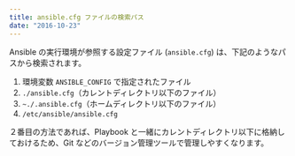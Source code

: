 ```yaml
---
title: ansible.cfg ファイルの検索パス
date: "2016-10-23"
---
```


Ansible の実行環境が参照する設定ファイル (`ansible.cfg`) は、下記のようなパスから検索されます。

1. 環境変数 `ANSIBLE_CONFIG` で指定されたファイル
2. `./ansible.cfg`（カレントディレクトリ以下のファイル）
3. `~./.ansible.cfg`（ホームディレクトリ以下のファイル）
4. `/etc/ansible/ansible.cfg`

２番目の方法であれば、Playbook と一緒にカレントディレクトリ以下に格納しておけるため、Git などのバージョン管理ツールで管理しやすくなります。

